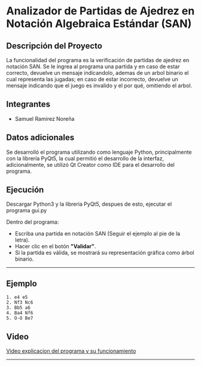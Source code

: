 # Analizador de Partidas de Ajedrez en Notación Algebraica Estándar (SAN)

## Descripción del Proyecto

La funcionalidad del programa es la verificación de partidas de ajedrez en notación SAN. Se le ingrea al programa una partida y en caso de estar correcto, devuelve un mensaje indicandolo, ademas de un arbol binario el cual representa las jugadas; en caso de estar incorrecto, devuelve un mensaje indicando que el juego es invalido y el por qué, omitiendo el arbol.


## Integrantes

- Samuel Ramirez Noreña

## Datos adicionales

Se desarrolló el programa utilizando como lenguaje Python, principalmente con la librería PyQt5, la cual permitió el desarrollo de la interfaz, adicionalmente, se utilizó Qt Creator como IDE para el desarrollo del programa.

## Ejecución

Descargar Python3 y la libreria PyQt5, despues de esto, ejecutar el programa gui.py

Dentro del programa:
   - Escriba una partida en notación SAN (Seguir el ejemplo al pie de la letra).
   - Hacer clic en el botón **"Validar"**.
   - Si la partida es válida, se mostrará su representación gráfica como árbol binario.

---

## Ejemplo

```text
1. e4 e5
2. Nf3 Nc6
3. Bb5 a6
4. Ba4 Nf6
5. O-O Be7
```

## Video

[Video explicacion del programa y su funcionamiento](https://www.loom.com/share/f5d4fbbac5cc45cbb957cb895495ff43?sid=ff6d9622-9e93-456c-8b43-71e5ef38fbc9)

---
